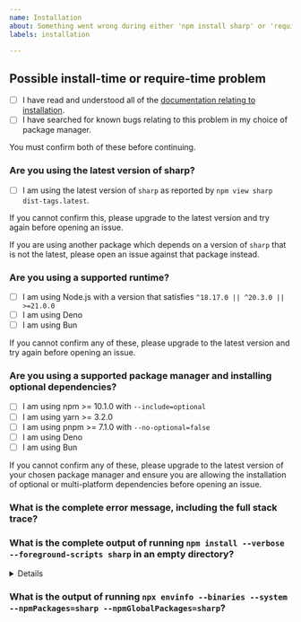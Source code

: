 ```yaml
---
name: Installation
about: Something went wrong during either 'npm install sharp' or 'require("sharp")'
labels: installation

---
```


<!-- Please try to answer as many of these questions as possible. -->

## Possible install-time or require-time problem

<!-- Please place an [x] in the box to confirm. -->

- [ ] I have read and understood all of the [documentation relating to installation](https://sharp.pixelplumbing.com/install).
- [ ] I have searched for known bugs relating to this problem in my choice of package manager.

You must confirm both of these before continuing.

### Are you using the latest version of sharp?

<!-- Please place an [x] in the box to confirm. -->

- [ ] I am using the latest version of `sharp` as reported by `npm view sharp dist-tags.latest`.

If you cannot confirm this, please upgrade to the latest version and try again before opening an issue.

If you are using another package which depends on a version of `sharp` that is not the latest,
please open an issue against that package instead.

### Are you using a supported runtime?

<!-- Please place an [x] in the relevant box to confirm. -->

- [ ] I am using Node.js with a version that satisfies `^18.17.0 || ^20.3.0 || >=21.0.0`
- [ ] I am using Deno
- [ ] I am using Bun

If you cannot confirm any of these,
please upgrade to the latest version
and try again before opening an issue.

### Are you using a supported package manager and installing optional dependencies?

<!-- Please place an [x] in the relevant box to confirm. -->

- [ ] I am using npm >= 10.1.0 with `--include=optional`
- [ ] I am using yarn >= 3.2.0
- [ ] I am using pnpm >= 7.1.0 with `--no-optional=false`
- [ ] I am using Deno
- [ ] I am using Bun

If you cannot confirm any of these, please upgrade to the latest version of your chosen package manager
and ensure you are allowing the installation of optional or multi-platform dependencies before opening an issue.

### What is the complete error message, including the full stack trace?

<!-- Please provide the error message and stack trace here. -->

### What is the complete output of running `npm install --verbose --foreground-scripts sharp` in an empty directory?

<details>

<!-- Please provide output of `npm install --verbose --foreground-scripts sharp` in an empty directory here. -->

</details>

### What is the output of running `npx envinfo --binaries --system --npmPackages=sharp --npmGlobalPackages=sharp`?

<!-- Please provide output of `npx envinfo --binaries --system --npmPackages=sharp --npmGlobalPackages=sharp` here. -->
